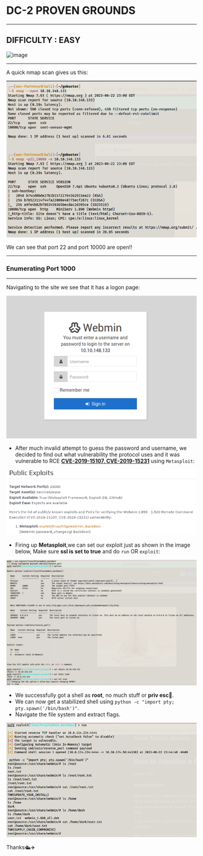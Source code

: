 # DC-2 PROVEN GROUNDS
***
## DIFFICULTY : EASY
![image](https://github.com/sec-fortress/sec-fortress.github.io/assets/132317714/343788f7-9c7c-478a-b8b7-c6b81277fb2a)

***

A quick nmap scan gives us this:

![image](../images/Pasted%20image%2020230622231249.png)

We can see that port 22<ssh> and port 10000<http> are open!!

***
### Enumerating Port 1000
***

Navigating to the site we see that it has a logon page:

![image](../images/Pasted%20image%2020230622231407.png)

- After much invalid attempt to guess the password and username, we decided to find out what vulnerability the protocol uses and it was vulnerable to RCE **[CVE-2019-15107, CVE-2019-15231](infosecmatter.com/nessus-plugin-library/?id=127911)** using `Metasploit`:

![image](../images/Pasted%20image%2020230622231909.png)

- Firing up **Metasploit**,we can set our exploit just as shown in the image below, Make sure **ssl is set to true** and do `run` OR `exploit`:

![image](../images/Pasted%20image%2020230622232212.png)

- We successfully got a shell as **root**, no much stuff or **priv esc**🥴.
- We can now get a stabilized shell using `python -c "import pty; pty.spawn('/bin/bash')"`.
- Navigate the file system and extract flags.

![image](../images/Pasted%20image%2020230622234651.png)

Thanks🛳️✈️
